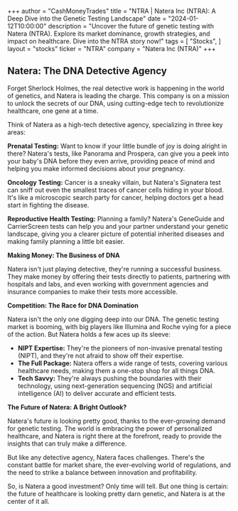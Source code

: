 +++
author = "CashMoneyTrades"
title = "NTRA |  Natera Inc (NTRA): A Deep Dive into the Genetic Testing Landscape"
date = "2024-01-12T10:00:00"
description = "Uncover the future of genetic testing with Natera (NTRA). Explore its market dominance, growth strategies, and impact on healthcare. Dive into the NTRA story now!"
tags = [
"Stocks",
]
layout = "stocks"
ticker = "NTRA"
company = "Natera Inc (NTRA)"
+++
        


## Natera: The DNA Detective Agency

Forget Sherlock Holmes, the real detective work is happening in the world of genetics, and Natera is leading the charge. This company is on a mission to unlock the secrets of our DNA, using cutting-edge tech to revolutionize healthcare, one gene at a time. 

Think of Natera as a high-tech detective agency, specializing in three key areas: 

**Prenatal Testing:** Want to know if your little bundle of joy is doing alright in there? Natera's tests, like Panorama and Prospera, can give you a peek into your baby's DNA before they even arrive, providing peace of mind and helping you make informed decisions about your pregnancy.

**Oncology Testing:** Cancer is a sneaky villain, but Natera's Signatera test can sniff out even the smallest traces of cancer cells hiding in your blood. It's like a microscopic search party for cancer, helping doctors get a head start in fighting the disease. 

**Reproductive Health Testing:** Planning a family? Natera's GeneGuide and CarrierScreen tests can help you and your partner understand your genetic landscape, giving you a clearer picture of potential inherited diseases and making family planning a little bit easier.

**Making Money: The Business of DNA**

Natera isn't just playing detective, they're running a successful business. They make money by offering their tests directly to patients, partnering with hospitals and labs, and even working with government agencies and insurance companies to make their tests more accessible.

**Competition: The Race for DNA Domination**

Natera isn't the only one digging deep into our DNA.  The genetic testing market is booming, with big players like Illumina and Roche vying for a piece of the action. But Natera holds a few aces up its sleeve:

* **NIPT Expertise:** They're the pioneers of non-invasive prenatal testing (NIPT), and they're not afraid to show off their expertise.
* **The Full Package:** Natera offers a wide range of tests, covering various healthcare needs, making them a one-stop shop for all things DNA.
* **Tech Savvy:** They're always pushing the boundaries with their technology, using next-generation sequencing (NGS) and artificial intelligence (AI) to deliver accurate and efficient tests.

**The Future of Natera: A Bright Outlook?**

Natera's future is looking pretty good, thanks to the ever-growing demand for genetic testing. The world is embracing the power of personalized healthcare, and Natera is right there at the forefront, ready to provide the insights that can truly make a difference. 

But like any detective agency, Natera faces challenges. There's the constant battle for market share, the ever-evolving world of regulations, and the need to strike a balance between innovation and profitability.

So, is Natera a good investment? Only time will tell. But one thing is certain: the future of healthcare is looking pretty darn genetic, and Natera is at the center of it all. 

        